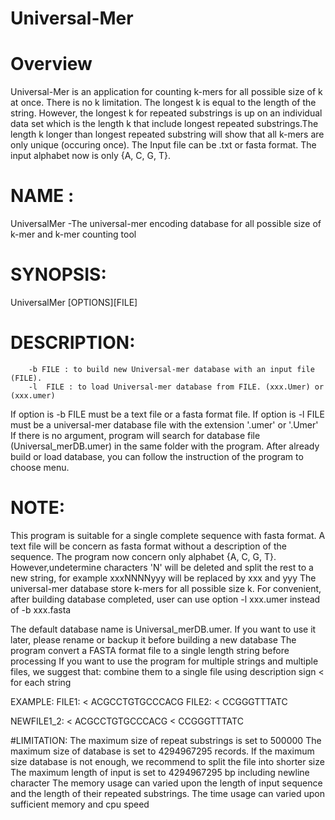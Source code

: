 # Universal-Mer
# Overview
  Universal-Mer is an application for counting k-mers for all possible size of k at once. There is no k limitation. The longest k is equal to the length of the string. However, the longest k for repeated substrings is up on an individual data set which is the length k that include longest repeated substrings.The length k longer than longest repeated substring will show that all k-mers are only unique (occuring once). The Input file can be .txt or fasta format. The input alphabet now is only {A, C, G, T}.  
# NAME :
  UniversalMer -The universal-mer encoding database for all possible size of k-mer and k-mer counting tool 

# SYNOPSIS: 
  UniversalMer [OPTIONS][FILE]

# DESCRIPTION:
        -b FILE : to build new Universal-mer database with an input file (FILE).
        -l  FILE : to load Universal-mer database from FILE. (xxx.Umer) or (xxx.umer) 

  If option is -b  FILE must be a text file or a fasta format file.
  If option is -l  FILE must be a universal-mer database file with the extension '.umer' or '.Umer' 
  If there is no argument, program will search for database file (Universal_merDB.umer) in the same folder with the program.
  After already build or load database, you can follow the instruction of the program to choose menu. 

 
# NOTE:
  This program is suitable for a single complete sequence with fasta format.
  A text file will be concern as fasta format without a description of the sequence.
  The program now concern only alphabet {A, C, G, T}. However,undetermine characters 'N' will be deleted and split the rest to  a new string, for example   xxxNNNNyyy will be replaced by  xxx and yyy 
  The universal-mer database store k-mers for all possible size k.
  For convenient, after building database completed, user can use option -l xxx.umer instead of -b xxx.fasta 

  The default database name is Universal_merDB.umer. If you want to use it later, please rename or backup it before building a new database  The program convert a FASTA format file to a single length string before processing
  If you want to use the program for multiple strings and  multiple files, we suggest that: combine them to a single file using description sign < for each string

  EXAMPLE:
   FILE1:
   <
   ACGCCTGTGCCCACG
   FILE2:
   <
   CCGGGTTTATC
   
   NEWFILE1_2: 
   <
   ACGCCTGTGCCCACG 
   <
   CCGGGTTTATC 


#LIMITATION:
   The maximum size of repeat substrings is set to 500000
   The maximum size of database is set to 4294967295 records.
   If the maximum size database is not enough, we recommend to split the file into shorter size   The maximum length of input is set to 4294967295 bp including newline character 
   The memory usage can varied upon the length of input sequence and the length of their repeated substrings.
   The time usage can varied upon sufficient memory and cpu speed
